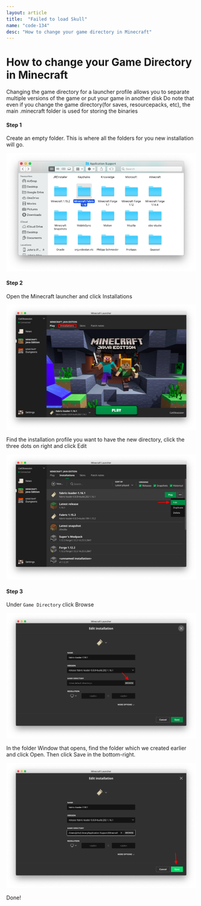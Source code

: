 ```yaml
---
layout: article
title:  "Failed to load Skull"
name: "code-134"
desc: "How to change your game directory in Minecraft"
---
```

# How to change your Game Directory in Minecraft

Changing the game directory for a launcher profile allows you to separate multiple versions of the game or put your game in another disk
Do note that even if you change the game directory(for saves, resourcepacks, etc), the main .minecraft folder is used for storing the binaries

#### Step 1
Create an empty folder. This is where all the folders for you new installation will go.

![Screenshot showing a folder being created](static/images/help/guides/changing-game-directory/changing-game-directory-1.png)

#### Step 2
Open the Minecraft launcher and click Installations

![Step 2.1](static/images/help/guides/changing-game-directory/changing-game-directory-2.png)

Find the installation profile you want to have the new directory, click the three dots on right and click Edit

![Step 2.2](static/images/help/guides/changing-game-directory/changing-game-directory-3.png)

#### Step 3
Under `Game Directory` click  Browse

![Step 3.1](static/images/help/guides/changing-game-directory/changing-game-directory-4.png)

In the folder Window that opens, find the folder which we created earlier and click Open. Then click Save in the bottom-right. 

![Step 3.2](static/images/help/guides/changing-game-directory/changing-game-directory-5.png)

Done!

